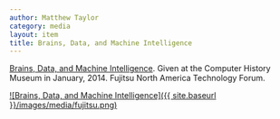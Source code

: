 ```yaml
---
author: Matthew Taylor
category: media
layout: item
title: Brains, Data, and Machine Intelligence
---
```


<a href="http://www.youtube.com/watch?v=cz-3WDdqbj0" rel="prettyPhoto" title="Brains, Data, and Machine Intelligence">Brains, Data, and Machine Intelligence</a>.
Given at the Computer History Museum in January, 2014. Fujitsu North America
Technology Forum.

[![Brains, Data, and Machine Intelligence]({{ site.baseurl }}/images/media/fujitsu.png)](http://www.youtube.com/watch?v=cz-3WDdqbj0)

